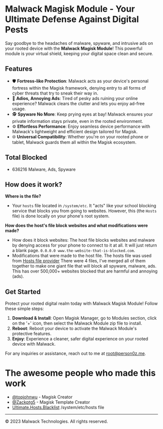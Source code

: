 # Malwack Magisk Module - Your Ultimate Defense Against Digital Pests

Say goodbye to the headaches of malware, spyware, and intrusive ads on your rooted device with the **Malwack Magisk Module**! This powerful module is your virtual shield, keeping your digital space clean and secure.

## Features

- 🛡️ **Fortress-like Protection**: Malwack acts as your device's personal fortress within the Magisk framework, denying entry to all forms of cyber threats that try to sneak their way in.
- 🚫 **Adios, Annoying Ads**: Tired of pesky ads ruining your online experience? Malwack clears the clutter and lets you enjoy ad-free usage.
- 🕵️ **Spyware No More**: Keep prying eyes at bay! Malwack ensures your private information stays private, even in the rooted environment.
- ⚙️ **Effortless Performance**: Enjoy seamless device performance with Malwack's lightweight and efficient design tailored for Magisk.
- 🌐 **Universal Compatibility**: Whether you're on your rooted phone or tablet, Malwack guards them all within the Magisk ecosystem.

## Total Blocked
- 636216 Malware, Ads, Spyware

## How does it work?

**Where is the file?**
- Your ``hosts`` file located in ``/system/etc``. It "acts" like your school blocking service that blocks you from going to websites. However, this (the ``Hosts`` file) is done locally on your phone's root system. 

**How does the host's file block websites and what modifications were made?**
- How does it block websites: The host file blocks websites and malware by denying access for your phone to connect to it at all. It will just return a blank page. ``0.0.0.0 www.the-website-that-is-blocked.com``.
- Modifications that were made to the host file. The hosts file was used from [Hosts file provider](https://github.com/Ultimate-Hosts-Blacklist/Ultimate.Hosts.Blacklist/tree/master/hosts) There were 4 files, I've merged all of them together to make one giant file that will block all spyware, malware, ads. This has over 500,000+ websites blocked that are harmful and annoying (ads). 

## Get Started

Protect your rooted digital realm today with Malwack Magisk Module! Follow these simple steps:

1. **Download & Install**: Open Magisk Manager, go to Modules section, click on the '+' icon, then select the Malwack Module zip file to install.
2. **Reboot**: Reboot your device to activate the Malwack Module's protective features.
3. **Enjoy**: Experience a cleaner, safer digital experience on your rooted device with Malwack.

For any inquiries or assistance, reach out to me at root@person0z.me.

# The awesome people who made this work
- [@topjohnwu](https://github.com/topjohnwu) - Magisk Creator
- [@Zackptg5](https://github.com/Zackptg5/MMT-Extended) - Magisk Template Creator
- [Ultimate.Hosts.Blacklist](https://github.com/Ultimate-Hosts-Blacklist/Ultimate.Hosts.Blacklist) /system/etc/hosts file

---
© 2023 Malwack Technologies. All rights reserved.
